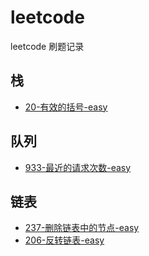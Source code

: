 # leetcode

leetcode 刷题记录

## 栈

- [20-有效的括号-easy](https://github.com/Jacky-Summer/leetcode/blob/master/stack/20-%E6%9C%89%E6%95%88%E7%9A%84%E6%8B%AC%E5%8F%B7-easy.js)

## 队列

- [933-最近的请求次数-easy](https://github.com/Jacky-Summer/leetcode/blob/master/queue/933-%E6%9C%80%E8%BF%91%E7%9A%84%E8%AF%B7%E6%B1%82%E6%AC%A1%E6%95%B0-easy.js)

## 链表

- [237-删除链表中的节点-easy](https://github.com/Jacky-Summer/leetcode/blob/master/linked-list/237-%E5%88%A0%E9%99%A4%E9%93%BE%E8%A1%A8%E4%B8%AD%E7%9A%84%E8%8A%82%E7%82%B9-easy.js)
- [206-反转链表-easy](https://github.com/Jacky-Summer/leetcode/blob/master/linked-list/206-%E5%8F%8D%E8%BD%AC%E9%93%BE%E8%A1%A8-easy.js)
